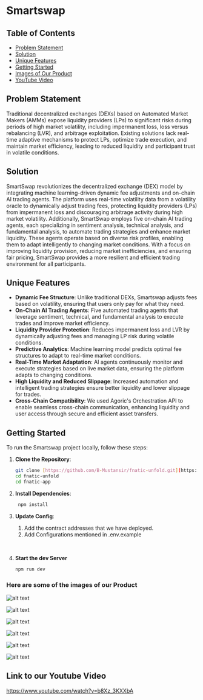 # Smartswap

## Table of Contents
- [Problem Statement](#problem-statement)
- [Solution](#solution)
- [Unique Features](#unique-features)
- [Getting Started](#getting-started)
- [Images of Our Product](#here-are-some-images-of-our-product)
- [YouTube Video](#link-to-our-youtube-video)

## Problem Statement
Traditional decentralized exchanges (DEXs) based on Automated Market Makers (AMMs) expose liquidity providers (LPs) to significant risks during periods of high market volatility, including impermanent loss, loss versus rebalancing (LVR), and arbitrage exploitation. Existing solutions lack real-time adaptive mechanisms to protect LPs, optimize trade execution, and maintain market efficiency, leading to reduced liquidity and participant trust in volatile conditions.

## Solution
SmartSwap revolutionizes the decentralized exchange (DEX) model by integrating machine learning-driven dynamic fee adjustments and on-chain AI trading agents. The platform uses real-time volatility data from a volatility oracle to dynamically adjust trading fees, protecting liquidity providers (LPs) from impermanent loss and discouraging arbitrage activity during high market volatility. Additionally, SmartSwap employs five on-chain AI trading agents, each specializing in sentiment analysis, technical analysis, and fundamental analysis, to automate trading strategies and enhance market liquidity. These agents operate based on diverse risk profiles, enabling them to adapt intelligently to changing market conditions. With a focus on improving liquidity provision, reducing market inefficiencies, and ensuring fair pricing, SmartSwap provides a more resilient and efficient trading environment for all participants.

## Unique Features
- **Dynamic Fee Structure**: Unlike traditional DEXs, Smartswap adjusts fees based on volatility, ensuring that users only pay for what they need.
- **On-Chain AI Trading Agents**: Five automated trading agents that leverage sentiment, technical, and fundamental analysis to execute trades and improve market efficiency.
- **Liquidity Provider Protection**: Reduces impermanent loss and LVR by dynamically adjusting fees and managing LP risk during volatile conditions.
- **Predictive Analytics**: Machine learning model predicts optimal fee structures to adapt to real-time market conditions.
- **Real-Time Market Adaptation**: AI agents continuously monitor and execute strategies based on live market data, ensuring the platform adapts to changing conditions.
- **High Liquidity and Reduced Slippage**: Increased automation and intelligent trading strategies ensure better liquidity and lower slippage for trades.
- **Cross-Chain Compatibility**: We used Agoric's Orchestration API to enable seamless cross-chain communication, enhancing liquidity and user access through secure and efficient asset transfers.

## Getting Started
To run the Smartswap project locally, follow these steps:

1. **Clone the Repository**:
   ```bash
   git clone [https://github.com/B-Mustansir/fnatic-unfold.git](https://github.com/B-Mustansir/fnatic-unfold.git)
   cd fnatic-unfold
   cd fnatic-app
    ```
2. **Install Dependencies**:
   ```bash
    npm install
    ```

3. **Update Config**:
   1. Add the contract addresses that we have deployed. 
   2. Add Configurations mentioned in .env.example
 <br>

4. **Start the dev Server**
    ```bash
    npm run dev
    ```
### Here are some of the images of our Product 
![alt text](./imgs/Screenshot%202024-12-02%20134145.png) 

![alt text](./imgs/Screenshot%202024-12-02%20134332.png)

![alt text](./imgs/swap.jpg)

![alt text](./imgs/LP.jpg)

![alt text](./imgs/Screenshot%202024-12-02%20134243.png) 

![alt text](./imgs/Screenshot%202024-12-02%20134306.png) 

## Link to our Youtube Video

https://www.youtube.com/watch?v=b8Xz_3KXXbA
